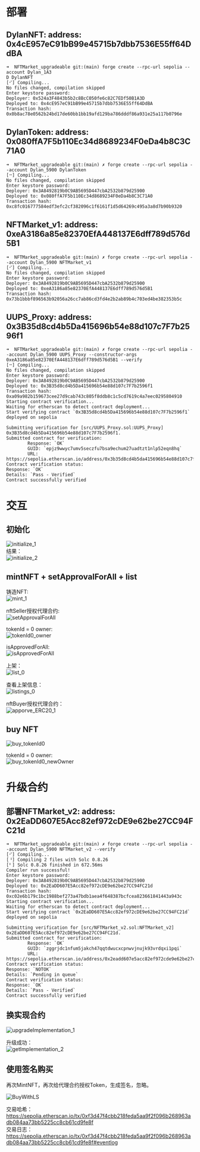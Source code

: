 # 部署
## DylanNFT: address: 0x4cE957eC91bB99e45715b7dbb7536E55ff64DdBA
```shell
➜  NFTMarket_upgradeable git:(main) forge create --rpc-url sepolia --account Dylan_1A3
D DylanNFT           
[⠊] Compiling...
No files changed, compilation skipped
Enter keystore password:
Deployer: 0x524a3F4843b5b2c8BcC050fe6c82C7EDf50B1A3D
Deployed to: 0x4cE957eC91bB99e45715b7dbb7536E55ff64DdBA
Transaction hash: 0x0b8ac78e0562b24bd17de60bb1bb19afd129ba786dddf86a931e25a117b0796e
```

## DylanToken: address: 0x080ffA7F5b110Ec34d8689234F0eDa4b8C3C71A0
```shell
➜  NFTMarket_upgradeable git:(main) ✗ forge create --rpc-url sepolia --account Dylan_5900 DylanToken               
[⠒] Compiling...
No files changed, compilation skipped
Enter keystore password:
Deployer: 0x3A8492819b0C9AB5695D447cbA2532b879d25900
Deployed to: 0x080ffA7F5b110Ec34d8689234F0eDa4b8C3C71A0
Transaction hash: 0xc8fc016777584edf3efc2cf382096c1f6161f1d5d64269c495a3a8d7b90b9320
```

## NFTMarket_v1: address: 0xeA3186a85e82370EfA448137E6dff789d576d5B1
```shell
➜  NFTMarket_upgradeable git:(main) ✗ forge create --rpc-url sepolia --account Dylan_5900 NFTMarket_v1
[⠊] Compiling...
No files changed, compilation skipped
Enter keystore password:
Deployer: 0x3A8492819b0C9AB5695D447cbA2532b879d25900
Deployed to: 0xeA3186a85e82370EfA448137E6dff789d576d5B1
Transaction hash: 0x73b1bbbf896563b92056a26cc7ab86cd3fd4e2b2ab89b4c703ed4be382353b5c
```

## UUPS_Proxy: address: 0x3B35d8cd4b5Da415696b54e88d107c7F7b2596f1
```shell
➜  NFTMarket_upgradeable git:(main) ✗ forge create --rpc-url sepolia --account Dylan_5900 UUPS_Proxy --constructor-args 0xeA3186a85e82370EfA448137E6dff789d576d5B1 --verify       
[⠒] Compiling...
No files changed, compilation skipped
Enter keystore password:
Deployer: 0x3A8492819b0C9AB5695D447cbA2532b879d25900
Deployed to: 0x3B35d8cd4b5Da415696b54e88d107c7F7b2596f1
Transaction hash: 0xa09a982b159673cee27d9cab743c805f8ddb8c1c5cd7619c4a7eec0295804910
Starting contract verification...
Waiting for etherscan to detect contract deployment...
Start verifying contract `0x3B35d8cd4b5Da415696b54e88d107c7F7b2596f1` deployed on sepolia

Submitting verification for [src/UUPS_Proxy.sol:UUPS_Proxy] 0x3B35d8cd4b5Da415696b54e88d107c7F7b2596f1.
Submitted contract for verification:
        Response: `OK`
        GUID: `epjz9wwyc7umv5seczfu7bsa9echum27uadtzt1nlp52eqn8hq`
        URL: https://sepolia.etherscan.io/address/0x3b35d8cd4b5da415696b54e88d107c7f7b2596f1
Contract verification status:
Response: `OK`
Details: `Pass - Verified`
Contract successfully verified
```

# 交互
## 初始化
![initialize_1](./img/initialize_1.png)  
结果：  
![initialize_2](./img/initialize_2.png)  

## mintNFT + setApprovalForAll + list
铸造NFT:  
![mint_1](./img/mint_1.png)  

nftSeller授权代理合约:  
![setApprovalForAll](./img/setApprovalForAll.png)  

tokenId = 0 owner:  
![tokenId0_owner](./img/tokenId0_owner.png)  

isApprovedForAll:  
![isApprovedForAll](./img/isApprovedForAll.png)  

上架：  
![list_0](./img/list_0.png)  

查看上架信息：  
![listings_0](./img/listings_0.png)  

nftBuyer授权代理合约：  
![apporve_ERC20_1](./img/apporve_ERC20_1.png)  

## buy NFT
![buy_tokenId0](./img/buy_tokenId0.png)  

tokenId = 0 owner:  
![buy_tokenId0_newOwner](./img/buy_tokenId0_newOwner.png)  

# 升级合约
## 部署NFTMarket_v2: address: 0x2EaDD607E5Acc82ef972cDE9e62be27CC94FC21d
```shell
➜  NFTMarket_upgradeable git:(main) ✗ forge create --rpc-url sepolia --account Dylan_5900 NFTMarket_v2 --verify
[⠊] Compiling...
[⠘] Compiling 2 files with Solc 0.8.26
[⠃] Solc 0.8.26 finished in 672.56ms
Compiler run successful!
Enter keystore password:
Deployer: 0x3A8492819b0C9AB5695D447cbA2532b879d25900
Deployed to: 0x2EaDD607E5Acc82ef972cDE9e62be27CC94FC21d
Transaction hash: 0xc02e6b179c1bc1988bef273a47bdb1aea4f648387bcfcea823661841443a943c
Starting contract verification...
Waiting for etherscan to detect contract deployment...
Start verifying contract `0x2EaDD607E5Acc82ef972cDE9e62be27CC94FC21d` deployed on sepolia

Submitting verification for [src/NFTMarket_v2.sol:NFTMarket_v2] 0x2EaDD607E5Acc82ef972cDE9e62be27CC94FC21d.
Submitted contract for verification:
        Response: `OK`
        GUID: `zggrjdc1nfum5jakch47qqtdwucxcpnwvjnujk93vrdqxi1pqi`
        URL: https://sepolia.etherscan.io/address/0x2eadd607e5acc82ef972cde9e62be27cc94fc21d
Contract verification status:
Response: `NOTOK`
Details: `Pending in queue`
Contract verification status:
Response: `OK`
Details: `Pass - Verified`
Contract successfully verified
```

## 换实现合约
![upgradeImplementation_1](./img/upgradeImplementation_1.png)  

升级成功：  
![getImplementation_2](./img/getImplementation_2.png)


## 使用签名购买
再次MintNFT，再次给代理合约授权Token，生成签名，忽略。

![BuyWithLS](./img/BuyWithLS.png)  

交易哈希：https://sepolia.etherscan.io/tx/0xf3d47f4cbb218feda5aa9f2f096b268963adb084aa73bb5225cc8cb61cd9fe8f  
交易日志：https://sepolia.etherscan.io/tx/0xf3d47f4cbb218feda5aa9f2f096b268963adb084aa73bb5225cc8cb61cd9fe8f#eventlog